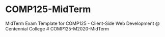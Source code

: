 # COMP125-MidTerm

MidTerm Exam Template for COMP125 - Client-Side Web Development @ Centennial College
#   C O M P 1 2 5 - M 2 0 2 0 - M i d T e r m  
 